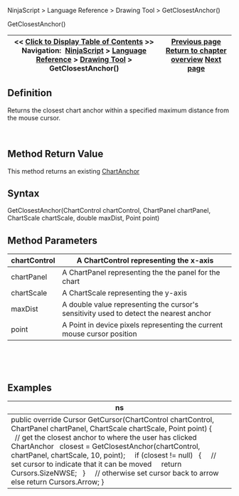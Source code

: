 ﻿


NinjaScript \> Language Reference \> Drawing Tool \> GetClosestAnchor()






















GetClosestAnchor()







| \<\< [Click to Display Table of Contents](getclosestanchor.md) \>\> **Navigation:**     [NinjaScript](ninjascript.md) \> [Language Reference](language_reference_wip.md) \> [Drawing Tool](drawing_tools.md) \> GetClosestAnchor() | [Previous page](getattachedtochartbars.md) [Return to chapter overview](drawing_tools.md) [Next page](getcursor.md) |
| --- | --- |











## Definition


Returns the closest chart anchor within a specified maximum distance from the mouse cursor.


 


## Method Return Value


This method returns an existing [ChartAnchor](chartanchor.md)


## 


## Syntax


GetClosestAnchor(ChartControl chartControl, ChartPanel chartPanel, ChartScale chartScale, double maxDist, Point point)


## 


## Method Parameters




| chartControl | A ChartControl representing the x\-axis |
| --- | --- |
| chartPanel | A ChartPanel representing the the panel for the chart |
| chartScale | A ChartScale representing the y\-axis |
| maxDist | A double value representing the cursor's sensitivity used to detect the nearest anchor |
| point | A Point in device pixels representing the current mouse cursor position |



 


 


## Examples




| ns |
| --- |
| public override Cursor GetCursor(ChartControl chartControl, ChartPanel chartPanel, ChartScale chartScale, Point point) {             // get the closest anchor to where the user has clicked    ChartAnchor   closest \= GetClosestAnchor(chartControl, chartPanel, chartScale, 10, point);      if (closest !\= null)    {      // set cursor to indicate that it can be moved      return Cursors.SizeNWSE;    }       // otherwise set cursor back to arrow    else return Cursors.Arrow; } |









